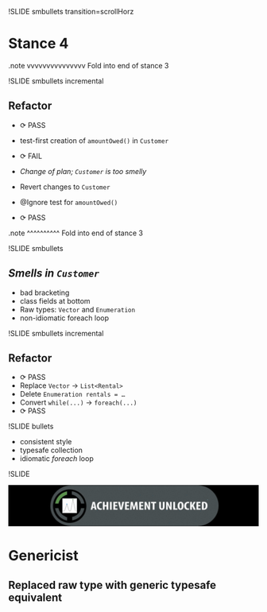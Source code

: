 !SLIDE smbullets transition=scrollHorz

# Stance 4

.note vvvvvvvvvvvvvvv Fold into end of stance 3

!SLIDE smbullets incremental

## Refactor

* <span class="PASS">⟳ PASS</span>
* test-first creation of `amountOwed()` in `Customer`
* <span class="FAIL">⟳ FAIL</span>

* *Change of plan; `Customer` is too smelly*
* Revert changes to `Customer`
* @Ignore test for `amountOwed()`
* <span class="PASS">⟳ PASS</span>

.note ^^^^^^^^^^ Fold into end of stance 3

!SLIDE smbullets

## *Smells in `Customer`*

* bad bracketing
* class fields at bottom
* Raw types: `Vector` and `Enumeration`
* non-idiomatic foreach loop

!SLIDE smbullets incremental

## Refactor

* <span class="PASS">⟳ PASS</span>
* Replace `Vector` → `List<Rental>`
* Delete `Enumeration rentals = …`
* Convert `while(...)` → `foreach(...)`
* <span class="PASS">⟳ PASS</span>

!SLIDE bullets

* consistent style
* typesafe collection
* idiomatic *foreach* loop

!SLIDE

![achievement unlocked](achievement_unlocked.png)
# Genericist
## Replaced raw type with generic typesafe equivalent
